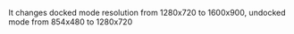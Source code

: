 It changes docked mode resolution from 1280x720 to 1600x900,
undocked mode from 854x480 to 1280x720
